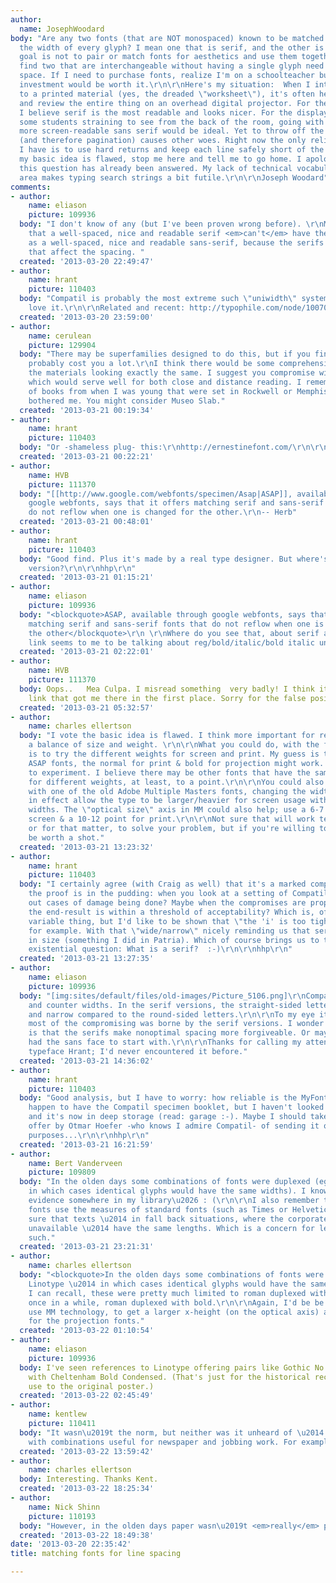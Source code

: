 ```yaml
---
author:
  name: JosephWoodard
body: "Are any two fonts (that are NOT monospaced) known to be matched in terms of
  the width of every glyph? I mean one that is serif, and the other is sans-serif.\r\n\r\nMy
  goal is not to pair or match fonts for aesthetics and use them together, but to
  find two that are interchangeable without having a single glyph need more or less
  space. If I need to purchase fonts, realize I'm on a schoolteacher budget but the
  investment would be worth it.\r\n\r\nHere's my situation:  When I introduce students
  to a printed material (yes, the dreaded \"worksheet\"), it's often helpful to display
  and review the entire thing on an overhead digital projector. For the print version,
  I believe serif is the most readable and looks nicer. For the display board, with
  some students straining to see from the back of the room, going with a simpler,
  more screen-readable sans serif would be ideal. Yet to throw off the line spacing
  (and therefore pagination) causes other woes. Right now the only reliable solution
  I have is to use hard returns and keep each line safely short of the margin.\r\n\r\nIf
  my basic idea is flawed, stop me here and tell me to go home. I apologize also if
  this question has already been answered. My lack of technical vocabulary in this
  area makes typing search strings a bit futile.\r\n\r\nJoseph Woodard"
comments:
- author:
    name: eliason
    picture: 109936
  body: "I don't know of any (but I've been proven wrong before). \r\nMy feeling is
    that a well-spaced, nice and readable serif <em>can't</em> have the same metrics
    as a well-spaced, nice and readable sans-serif, because the serifs introduce elements
    that affect the spacing. "
  created: '2013-03-20 22:49:47'
- author:
    name: hrant
    picture: 110403
  body: "Compatil is probably the most extreme such \"uniwidth\" system:\r\nhttp://www.linotype.com/2603-19089/amodulartypesystem.html\r\nI
    love it.\r\n\r\nRelated and recent: http://typophile.com/node/100708\r\n\r\nhhp\r\n"
  created: '2013-03-20 23:59:00'
- author:
    name: cerulean
    picture: 129904
  body: "There may be superfamilies designed to do this, but if you find one it will
    probably cost you a lot.\r\nI think there would be some comprehension value in
    the materials looking exactly the same. I suggest you compromise with a slab serif,
    which would serve well for both close and distance reading. I remember a handful
    of books from when I was young that were set in Rockwell or Memphis and it never
    bothered me. You might consider Museo Slab."
  created: '2013-03-21 00:19:34'
- author:
    name: hrant
    picture: 110403
  body: "Or -shameless plug- this:\r\nhttp://ernestinefont.com/\r\n\r\nhhp\r\n"
  created: '2013-03-21 00:22:21'
- author:
    name: HVB
    picture: 111370
  body: "[[http://www.google.com/webfonts/specimen/Asap|ASAP]], available through
    google webfonts, says that it offers matching serif and sans-serif fonts that
    do not reflow when one is changed for the other.\r\n-- Herb"
  created: '2013-03-21 00:48:01'
- author:
    name: hrant
    picture: 110403
  body: "Good find. Plus it's made by a real type designer. But where's the serif
    version?\r\n\r\nhhp\r\n"
  created: '2013-03-21 01:15:21'
- author:
    name: eliason
    picture: 109936
  body: "<blockquote>ASAP, available through google webfonts, says that it offers
    matching serif and sans-serif fonts that do not reflow when one is changed for
    the other</blockquote>\r\n \r\nWhere do you see that, about serif and sans? The
    link seems to me to be talking about reg/bold/italic/bold italic uniformity."
  created: '2013-03-21 02:22:01'
- author:
    name: HVB
    picture: 111370
  body: Oops..   Mea Culpa. I misread something  very badly! I think it was in the
    link that got me there in the first place. Sorry for the false positive.    Herb
  created: '2013-03-21 05:32:57'
- author:
    name: charles ellertson
  body: "I vote the basic idea is flawed. I think more important for readability is
    a balance of size and weight. \r\n\r\nWhat you could do, with the font mentioned,
    is to try the different weights for screen and print. My guess is that with the
    ASAP fonts, the normal for print & bold for projection might work. You'd have
    to experiment. I believe there may be other fonts that have the same setwidth
    for different weights, at least, to a point.\r\n\r\nYou could also experiment
    with one of the old Adobe Multiple Masters fonts, changing the width axis to,
    in effect allow the type to be larger/heavier for screen usage with the same character
    widths. The \"optical size\" axis in MM could also help; use a 6-7 point for the
    screen & a 10-12 point for print.\r\n\r\nNot sure that will work technically,
    or for that matter, to solve your problem, but if you're willing to try, it could
    be worth a shot."
  created: '2013-03-21 13:23:32'
- author:
    name: hrant
    picture: 110403
  body: "I certainly agree (with Craig as well) that it's a marked compromise, but
    the proof is in the pudding: when you look at a setting of Compatil, can you point
    out cases of damage being done? Maybe when the compromises are properly managed
    the end-result is within a threshold of acceptability? Which is, of course, a
    variable thing, but I'd like to be shown that \"the 'i' is too tight/loose/wide/narrow\"
    for example. With that \"wide/narrow\" nicely reminding us that serifs can vary
    in size (something I did in Patria). Which of course brings us to the perennial
    existential question: What is a serif?  :-)\r\n\r\nhhp\r\n"
  created: '2013-03-21 13:27:35'
- author:
    name: eliason
    picture: 109936
  body: "[img:sites/default/files/old-images/Picture_5106.png]\r\nCompare spacing
    and counter widths. In the serif versions, the straight-sided letters look cramped
    and narrow compared to the round-sided letters.\r\n\r\nTo my eye it seems like
    most of the compromising was borne by the serif versions. I wonder if the thinking
    is that the serifs make nonoptimal spacing more forgiveable. Or maybe they just
    had the sans face to start with.\r\n\r\nThanks for calling my attention to this
    typeface Hrant; I'd never encountered it before."
  created: '2013-03-21 14:36:02'
- author:
    name: hrant
    picture: 110403
  body: "Good analysis, but I have to worry: how reliable is the MyFonts rendering?\r\n\r\nI
    happen to have the Compatil specimen booklet, but I haven't looked at it for years
    and it's now in deep storage (read: garage :-). Maybe I should take up the kind
    offer by Otmar Hoefer -who knows I admire Compatil- of sending it over for review/promotion
    purposes...\r\n\r\nhhp\r\n"
  created: '2013-03-21 16:21:59'
- author:
    name: Bert Vanderveen
    picture: 109809
  body: "In the olden days some combinations of fonts were duplexed (eg Linotype \u2014
    in which cases identical glyphs would have the same widths). I know there is some
    evidence somewhere in my library\u2026 : (\r\n\r\nI also remember that some corporate
    fonts use the measures of standard fonts (such as Times or Helvetica), to make
    sure that texts \u2014 in fall back situations, where the corporate fonts are
    unavailable \u2014 have the same lengths. Which is a concern for legal texts and
    such."
  created: '2013-03-21 23:21:31'
- author:
    name: charles ellertson
  body: "<blockquote>In the olden days some combinations of fonts were duplexed (eg
    Linotype \u2014 in which cases identical glyphs would have the same widths).</blockquote>\r\n\r\nBest
    I can recall, these were pretty much limited to roman duplexed with italic, or
    once in a while, roman duplexed with bold.\r\n\r\nAgain, I'd be be tempted to
    use MM technology, to get a larger x-height (on the optical axis) and a bit bolder
    for the projection fonts."
  created: '2013-03-22 01:10:54'
- author:
    name: eliason
    picture: 109936
  body: I've seen references to Linotype offering pairs like Gothic No. 13 duplexed
    with Cheltenham Bold Condensed. (That's just for the historical record; of little
    use to the original poster.)
  created: '2013-03-22 02:45:49'
- author:
    name: kentlew
    picture: 110411
  body: "It wasn\u2019t the norm, but neither was it unheard of \u2014 especially
    with combinations useful for newspaper and jobbing work. For example:\r\n\r\n[img:sites/default/files/old-images/CoronaWGothic_3846.jpg]"
  created: '2013-03-22 13:59:42'
- author:
    name: charles ellertson
  body: Interesting. Thanks Kent.
  created: '2013-03-22 18:25:34'
- author:
    name: Nick Shinn
    picture: 110193
  body: "However, in the olden days paper wasn\u2019t <em>really</em> pus-colored."
  created: '2013-03-22 18:49:38'
date: '2013-03-20 22:35:42'
title: matching fonts for line spacing

---
```

